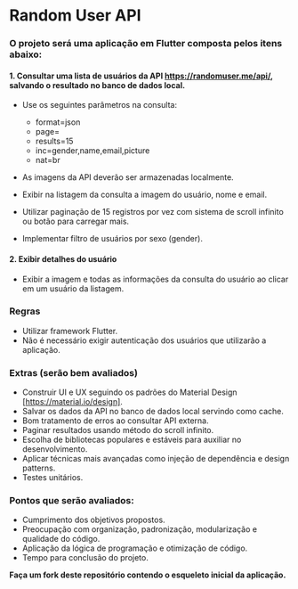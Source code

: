 # Random User API

### O projeto será uma aplicação em Flutter composta pelos itens abaixo: 

#### 1. Consultar uma lista de usuários da API https://randomuser.me/api/, salvando o resultado no banco de dados local.

- Use os seguintes parâmetros na consulta:

  - format=json
  - page=
  - results=15
  - inc=gender,name,email,picture
  - nat=br

- As imagens da API deverão ser armazenadas localmente.
- Exibir na listagem da consulta a imagem do usuário, nome e email.
- Utilizar paginação de 15 registros por vez com sistema de scroll infinito ou botão para carregar mais.
- Implementar filtro de usuários por sexo (gender).

#### 2. Exibir detalhes do usuário

- Exibir a imagem e todas as informações da consulta do usuário ao clicar em um usuário da listagem.
 
### Regras

- Utilizar framework Flutter.
- Não é necessário exigir autenticação dos usuários que utilizarão a aplicação.
 
### Extras (serão bem avaliados) 

- Construir UI e UX seguindo os padrões do Material Design [https://material.io/design].
- Salvar os dados da API no banco de dados local servindo como cache.
- Bom tratamento de erros ao consultar API externa.
- Paginar resultados usando método do scroll infinito.
- Escolha de bibliotecas populares e estáveis para auxiliar no desenvolvimento.
- Aplicar técnicas mais avançadas como injeção de dependência e design patterns.
- Testes unitários.

### Pontos que serão avaliados: 

- Cumprimento dos objetivos propostos.
- Preocupação com organização, padronização, modularização e qualidade do código.
- Aplicação da lógica de programação e otimização de código.
- Tempo para conclusão do projeto.

**Faça um fork deste repositório contendo o esqueleto inicial da aplicação.**
